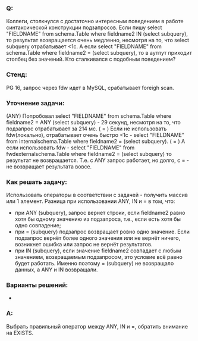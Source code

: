 ### Q:
Коллеги, столкнулся с достаточно интересным поведением в работе синтаксической конструкции подзапросов. 
Если пишу select "FIELDNAME" from schema.Table where fieldname2 IN (select subquery), то результат возвращается очень медленно, несмотря на то, что select subquery отрабатывает <1c. А если select "FIELDNAME" from schema.Table where fieldname2 = (select subquery), то в аутпут приходит столбец без значений. Кто сталкивался с подобным поведением?

### Стенд:  
PG 16, запрос через fdw идет в MySQL, срабатывает foreigh scan.

### Уточнение задачи:  
(ANY) Попробовал select "FIELDNAME" from schema.Table where fieldname2 = ANY (select subquery) - 29 секунд, несмотря на то, что подзапрос отрабатывает за 214 мс.
( = ) Если не использовать fdw(локально), отрабатывает очень быстро <1с - select "FIELDNAME" from internalschema.Table where fieldname2 = (select subquery).
( = ) А если использовать fdw - select "FIELDNAME" from fwdexternalschema.Table where fieldname2 = (select subquery) то результат не возвращается.
Т.е. с ANY запрос работает, но долго, с = - не возвращает результата вовсе.

### Как решать задачу:  
Использовать операторы в соответствии с задачей - получить массив или 1 элемент.
Разница при использовании ANY, IN и = в том, что:
- при ANY (subquery), запрос вернет строки, если fieldname2 равно хотя бы одному значению из подзапроса, т.е., если есть хотя бы одно совпадение;
- при = (subquery) подзапрос возвращает ровно одно значение. Если подзапрос вернёт более одного значения или не вернёт ничего, возникнет ошибка или запрос не вернёт результатов.
- при IN (subquery), если значение fieldname2 совпадает с любым значением, возвращаемым подзапросом, это условие всё равно будет работать.
Именно поэтому = (subquery) не возвращало данных, а ANY и IN возвращали.

### Варианты решений:  
-

### A:  
Выбрать правильный оператор между ANY, IN и =, обратить внимание на EXISTS.
